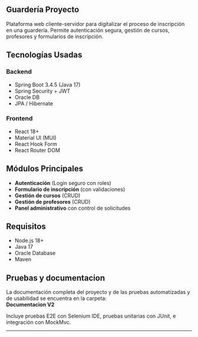 ##  Guardería Proyecto

Plataforma web cliente-servidor para digitalizar el proceso de inscripción en una guardería. Permite autenticación segura, gestión de cursos, profesores y formularios de inscripción.

## Tecnologías Usadas

### Backend
- Spring Boot 3.4.5 (Java 17)
- Spring Security + JWT
- Oracle DB
- JPA / Hibernate

### Frontend
- React 18+
- Material UI (MUI)
- React Hook Form
- React Router DOM

##  Módulos Principales

- **Autenticación** (Login seguro con roles)
- **Formulario de inscripción** (con validaciones)
- **Gestión de cursos** (CRUD)
- **Gestión de profesores** (CRUD)
- **Panel administrativo** con control de solicitudes


##  Requisitos

- Node.js 18+
- Java 17
- Oracle Database
- Maven

##  Pruebas y documentacion

La documentación completa del proyecto y de las pruebas automatizadas y de usabilidad se encuentra en la carpeta:  
**Documentacion V2**

Incluye pruebas E2E con Selenium IDE, pruebas unitarias con JUnit, e integración con MockMvc.

---



